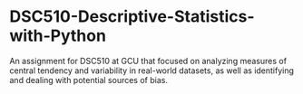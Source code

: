 # DSC510-Descriptive-Statistics-with-Python
 An assignment for DSC510 at GCU that focused on analyzing measures of central tendency and variability in real-world datasets, as well as identifying and dealing with potential sources of bias.

